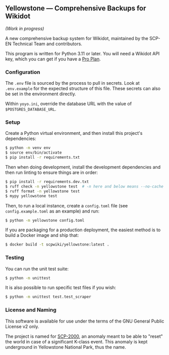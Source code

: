 ## Yellowstone &mdash; Comprehensive Backups for Wikidot

_(Work in progress)_

A new comprehensive backup system for Wikidot, maintained by the SCP-EN Technical Team and contributors.

This program is written for Python 3.11 or later. You will need a Wikidot API key, which you can get if you have a [Pro Plan](https://www.wikidot.com/plans).

### Configuration

The `.env` file is sourced by the process to pull in secrets. Look at `.env.example` for the expected structure of this file. These secrets can also be set in the environment directly.

Within `yoyo.ini`, override the database URL with the value of `$POSTGRES_DATABASE_URL`.

### Setup

Create a Python virtual environment, and then install this project's dependencies:

```bash
$ python -m venv env
$ source env/bin/activate
$ pip install -r requirements.txt
```

Then when doing development, install the development dependencies and then run linting to ensure things are in order:

```bash
$ pip install -r requirements.dev.txt
$ ruff check -n yellowstone test  # -n here and below means --no-cache
$ ruff format -n yellowstone test
$ mypy yellowstone test
```

Then, to run a local instance, create a `config.toml` file (see `config.example.toml` as an example) and run:

```bash
$ python -m yellowstone config.toml
```

If you are packaging for a production deployment, the easiest method is to build a Docker image and ship that:

```bash
$ docker build -t scpwiki/yellowstone:latest .
```

### Testing

You can run the unit test suite:

```bash
$ python -m unittest
```

It is also possible to run specific test files if you wish:

```bash
$ python -m unittest test.test_scraper
```

### License and Naming

This software is available for use under the terms of the GNU General Public License v2 only.

The project is named for [SCP-2000](https://scpwiki.com/scp-2000), an anomaly meant to be able to "reset" the world in case of a significant K-class event. This anomaly is kept underground in Yellowstone National Park, thus the name.
